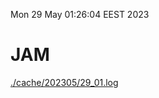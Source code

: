 Mon 29 May 01:26:04 EEST 2023
# JAM
<a href='./cache/202305/29_01.log'>./cache/202305/29_01.log</a>

